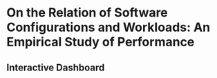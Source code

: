 # On the Relation of Software Configurations and Workloads: An Empirical Study of Performance

## Interactive Dashboard
